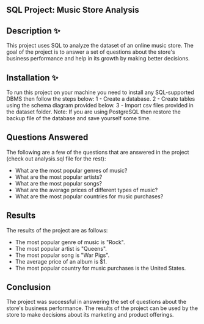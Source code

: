 ## SQL Project: Music Store Analysis
## Description ✨
This project uses SQL to analyze the dataset of an online music store. The goal of the project is to answer a set of questions about the store's business performance and help in its growth by making better decisions.
## Installation ✨
To run this project on your machine you need to install any SQL-supported DBMS then follow the steps below:
  1 - Create a database.
  2 - Create tables using the schema diagram provided below.
  3 - Import csv files provided in the dataset folder.
Note: If you are using PostgreSQL then restore the backup file of the database and save yourself some time.
## Questions Answered
The following are a few of the questions that are answered in the project (check out analysis.sql file for the rest):
- What are the most popular genres of music?
- What are the most popular artists?
- What are the most popular songs?
- What are the average prices of different types of music?
- What are the most popular countries for music purchases?
## Results
The results of the project are as follows:
- The most popular genre of music is "Rock".
- The most popular artist is "Queens".
- The most popular song is "War Pigs".
- The average price of an album is $1.
- The most popular country for music purchases is the United States.
## Conclusion
The project was successful in answering the set of questions about the store's business performance. The results of the project can be used by the store to make decisions about its marketing and product offerings.
